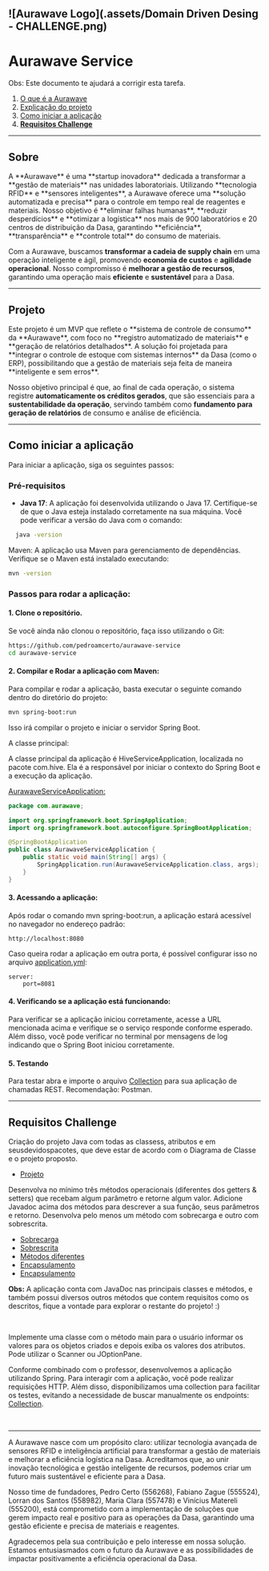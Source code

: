 ![Aurawave Logo](.assets/Domain Driven Desing - CHALLENGE.png)
---
# Aurawave Service
Obs: Este documento te ajudará a corrigir esta tarefa.

1. [O que é a Aurawave](#sobre)
2. [Explicação do projeto](#projeto)
3. [Como iniciar a aplicação](#aplicacao) 
4. **[Requisitos Challenge](#requisitos)**

---

## Sobre
<div id="sobre"></div>
A **Aurawave** é uma **startup inovadora** dedicada a transformar a **gestão de materiais** nas unidades laboratoriais. Utilizando **tecnologia RFID** e **sensores inteligentes**, a Aurawave oferece uma **solução automatizada e precisa** para o controle em tempo real 
de reagentes e materiais. Nosso objetivo é **eliminar falhas humanas**, **reduzir desperdícios** e **otimizar a logística** nos mais de 900 laboratórios e 20 centros de distribuição da Dasa, garantindo **eficiência**, **transparência** e **controle total** do consumo 
de materiais.

Com a Aurawave, buscamos **transformar a cadeia de supply chain** em uma operação inteligente e ágil, promovendo **economia de custos** e **agilidade operacional**. Nosso compromisso é **melhorar a gestão de recursos**, garantindo uma operação mais **eficiente** e 
**sustentável** para a Dasa.

---

## Projeto
<div id="projeto"></div>
Este projeto é um MVP que reflete o **sistema de controle de consumo** da **Aurawave**, com foco no **registro automatizado de materiais** e **geração de relatórios detalhados**. A solução foi projetada para **integrar o controle de estoque com sistemas internos** da Dasa (como o ERP), 
possibilitando que a gestão de materiais seja feita de maneira **inteligente e sem erros**.

Nosso objetivo principal é que, ao final de cada operação, o sistema registre **automaticamente os créditos gerados**, que são essenciais para a **sustentabilidade da operação**, servindo também como **fundamento para geração de relatórios** de consumo e análise 
de eficiência.

---

## Como iniciar a aplicação
<div id="aplicacao"></div>
Para iniciar a aplicação, siga os seguintes passos:

### Pré-requisitos

- **Java 17**: A aplicação foi desenvolvida utilizando o Java 17. Certifique-se de que o Java esteja instalado corretamente na sua máquina. Você pode verificar a versão do Java com o comando:

```bash
  java -version
```

Maven: A aplicação usa Maven para gerenciamento de dependências. Verifique se o Maven está instalado executando:

```bash
mvn -version
```
### Passos para rodar a aplicação:

#### 1. Clone o repositório.
Se você ainda não clonou o repositório, faça isso utilizando o Git:

```bash
https://github.com/pedroamcerto/aurawave-service
cd aurawave-service
```
#### 2. Compilar e Rodar a aplicação com Maven:

Para compilar e rodar a aplicação, basta executar o seguinte comando dentro do diretório do projeto:

```bash
mvn spring-boot:run
```

Isso irá compilar o projeto e iniciar o servidor Spring Boot.

A classe principal:

A classe principal da aplicação é HiveServiceApplication, localizada no pacote com.hive. Ela é a responsável por iniciar o contexto do Spring Boot e a execução da aplicação.


[AurawaveServiceApplication:](./src/main/java/com/aurawave/AurawaveServiceApplication.java)
```java
package com.aurawave;

import org.springframework.boot.SpringApplication;
import org.springframework.boot.autoconfigure.SpringBootApplication;

@SpringBootApplication
public class AurawaveServiceApplication {
	public static void main(String[] args) {
		SpringApplication.run(AurawaveServiceApplication.class, args);
	}
}

```

#### 3. Acessando a aplicação:

Após rodar o comando mvn spring-boot:run, a aplicação estará acessível no navegador no endereço padrão:
```
http://localhost:8080
```
Caso queira rodar a aplicação em outra porta, é possível configurar isso no arquivo [application.yml](./src/main/resources/application.yml):
```properties
server:
    port=8081
```

#### 4. Verificando se a aplicação está funcionando:

Para verificar se a aplicação iniciou corretamente, acesse a URL mencionada acima e verifique se o serviço responde conforme esperado. Além disso, você pode verificar no terminal por mensagens de log indicando que o Spring Boot iniciou corretamente.

#### 5. Testando

Para testar abra e importe o arquivo [Collection](./Aurawave.postman_collection.json) para sua aplicação de chamadas REST. Recomendação: Postman.

---

## Requisitos Challenge
<div id="requisitos"></div>


 Criação do projeto Java com todas as classess, atributos e em seusdevidospacotes, que deve estar de acordo com o Diagrama de 
Classe e o projeto proposto.

- [Projeto](src)


Desenvolva no mínimo três métodos operacionais (diferentes dos getters & setters) que recebam algum parâmetro e retorne algum valor. Adicione Javadoc acima dos métodos para descrever a sua função, seus parâmetros e retorno. Desenvolva pelo menos um método com sobrecarga e outro com sobrescrita.

- [Sobrecarga](./src/main/java/com/aurawave/service/ItemService.java)
- [Sobrescrita](./src/main/java/com/aurawave/service)
- [Métodos diferentes](./src/main/java/com/aurawave/domain/interfaces/ServiceInterface.java)
- [Encapsulamento](./src/main/java/com/aurawave/domain/model)
- [Encapsulamento](./src/main/java/com/aurawave/dto)

**Obs:** A aplicação conta com JavaDoc nas principais classes e métodos, e também possui diversos outros métodos que contem requisitos como os descritos, fique a vontade para explorar o restante do projeto! :)

<br>

Implemente uma classe com o método main para o usuário informar os valores para os objetos criados e depois exiba os valores dos atributos. Pode utilizar o Scanner ou JOptionPane.

Conforme combinado com o professor, desenvolvemos a aplicação utilizando Spring. Para interagir com a aplicação, você pode realizar requisições HTTP. Além disso, disponibilizamos uma collection para facilitar os testes, evitando a necessidade de buscar manualmente os endpoints:  [Collection](./Aurawave.postman_collection.json).


<br>


---

A Aurawave nasce com um propósito claro: utilizar tecnologia avançada de sensores RFID e inteligência artificial para transformar a gestão de materiais e melhorar a eficiência logística na Dasa. Acreditamos que, ao unir inovação tecnológica e gestão inteligente de recursos, podemos criar um futuro mais sustentável e eficiente para a Dasa.

Nosso time de fundadores, Pedro Certo (556268), Fabiano Zague (555524), Lorran dos Santos (558982), Maria Clara (557478) e Vinícius Matereli (555200), está comprometido com a implementação de soluções que gerem impacto real e positivo para as operações da Dasa, garantindo uma gestão eficiente e precisa de materiais e reagentes.

Agradecemos pela sua contribuição e pelo interesse em nossa solução. Estamos entusiasmados com o futuro da Aurawave e as possibilidades de impactar positivamente a eficiência operacional da Dasa.

